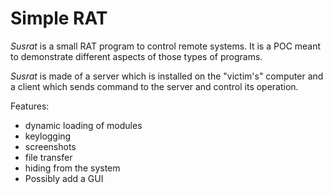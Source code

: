 # Simple RAT

*Susrat* is a small RAT program to control remote systems. It is a POC meant to demonstrate different aspects of those types of programs.

*Susrat* is made of a server which is installed on the "victim's" computer and a client which sends command to the server and control its operation.

Features:

* dynamic loading of modules
* keylogging
* screenshots
* file transfer
* hiding from the system
* Possibly add a GUI
